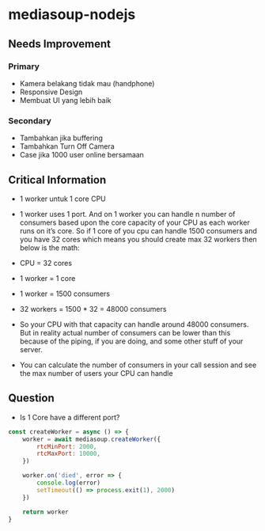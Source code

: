 # mediasoup-nodejs
## Needs Improvement
### Primary
- Kamera belakang tidak mau (handphone)
- Responsive Design
- Membuat UI yang lebih baik

### Secondary
- Tambahkan jika buffering
- Tambahkan Turn Off Camera
- Case jika 1000 user online bersamaan

## Critical Information
- 1 worker untuk 1 core CPU
- 1 worker uses 1 port. And on 1 worker you can handle n number of consumers based upon the core capacity of your CPU as each worker runs on it’s core. So if 1 core of you cpu can handle 1500 consumers and you have 32 cores which means you should create max 32 workers then below is the math:

- CPU = 32 cores
- 1 worker = 1 core
- 1 worker = 1500 consumers
- 32 workers = 1500 * 32 = 48000 consumers

- So your CPU with that capacity can handle around 48000 consumers. But in reality actual number of consumers can be lower than this because of the piping, if you are doing, and some other stuff of your server.

- You can calculate the number of consumers in your call session and see the max number of users your CPU can handle

## Question
- Is 1 Core have a different port?
```js
const createWorker = async () => {
    worker = await mediasoup.createWorker({
        rtcMinPort: 2000,
        rtcMaxPort: 10000,
    })

    worker.on('died', error => {
        console.log(error)
        setTimeout(() => process.exit(1), 2000)
    })

    return worker
}
```